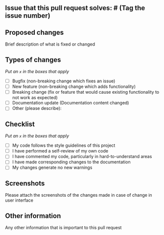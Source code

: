 ## Issue that this pull request solves: # (Tag the issue number)

## Proposed changes

Brief description of what is fixed or changed

## Types of changes

_Put an `x` in the boxes that apply_

- [ ] Bugfix (non-breaking change which fixes an issue)
- [ ] New feature (non-breaking change which adds functionality)
- [ ] Breaking change (fix or feature that would cause existing functionality to not work as expected)
- [ ] Documentation update (Documentation content changed)
- [ ] Other (please describe): 

## Checklist

_Put an `x` in the boxes that apply_

- [ ] My code follows the style guidelines of this project
- [ ] I have performed a self-review of my own code
- [ ] I have commented my code, particularly in hard-to-understand areas
- [ ] I have made corresponding changes to the documentation
- [ ] My changes generate no new warnings

## Screenshots
Please attach the screenshots of the changes made in case of change in user interface

## Other information

 Any other information that is important to this pull request 
